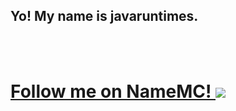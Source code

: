 ## Yo! My name is javaruntimes.


<br />
<br />

<!---  [![Join The Discord server!](http://invidget.switchblade.xyz/BnRqXdzyHw)](https://discord.gg/BnRqXdzyHw) --->

<a href="https://github.com/javaruntimes/">
  <p align="center">  
    <h1>Follow me on NameMC!
    <img src="https://crafatar.com/renders/body/1743be98814d4e7690c0751dcb902fc7">
  </p>
</a>  
